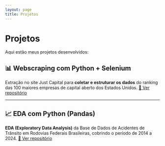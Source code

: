 ```yaml
---
layout: page
title: Projetos
---
```


# Projetos

Aqui estão meus projetos desenvolvidos:

## 📊 Webscraping com Python + Selenium
Extração no site Just Capital para **coletar e estruturar os dados** do ranking das 100 maiores empresas de capital aberto dos Estados Unidos.
[🔗 Ver repositório](https://github.com/alinebertolani/web_scraping_justcapital)

---

## 📈 EDA com Python (Pandas)
**EDA (Exploratory Data Analysis)** da Base de Dados de Acidentes de Trânsito em Rodovias Federais Brasileiras, cobrindo o período de 2014 a 2024.
[🔗 Ver repositório](https://github.com/alinebertolani/Federal_Highway_Accidents)
